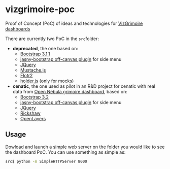 vizgrimoire-poc
===============

Proof of Concept (PoC) of ideas and technologies for [VizGrimoire dashboards](https://github.com/VizGrimoire)

There are currently two PoC in the `src`folder:
* **deprecated**, the one based on:
    * [Bootstrap 3.1.1](http://getbootstrap.com/)
    * [jasny-bootstrap off-canvas plugin](http://jasny.github.io/bootstrap/javascript/#offcanvas) for side menu
    * [JQuery](http://jquery.com/)
    * [Mustache.js](https://github.com/janl/mustache.js/)
    * [Flotr2](http://humblesoftware.com/flotr2/)
    * [holder.js](http://imsky.github.io/holder/) (only for mocks)
* **cenatic**, the one used as pilot in an R&D project for cenatic with real data from [Open Nebula grimoire dashboard](http://bitergia.com/public/previews/2014_prose/opennebula/tools/VizGrimoireJS/browser/), based on:
    * [Bootstrap 3.2](http://getbootstrap.com/)
    * [jasny-bootstrap off-canvas plugin](http://jasny.github.io/bootstrap/javascript/#offcanvas) for side menu
    * [JQuery](http://jquery.com/)
    * [Rickshaw](http://code.shutterstock.com/rickshaw/)
    * [OpenLayers](http://openlayers.org/)

Usage
-----

Dowload and launch a simple web server on the folder you would like to see the dashboard PoC. You can use something as simple as:

```bash
src$ python -m SimpleHTTPServer 8000
```
